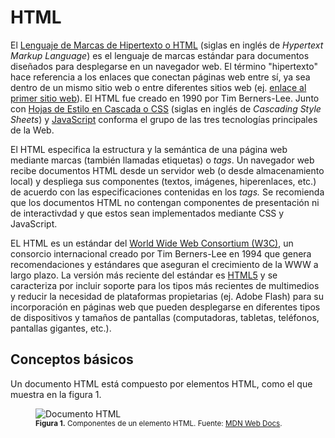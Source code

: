 # HTML
El [Lenguaje de Marcas de Hipertexto o HTML](https://html.spec.whatwg.org/) (siglas en inglés de *Hypertext Markup Language*) es el lenguaje de marcas estándar para documentos diseñados para desplegarse en un navegador web.  El término "hipertexto" hace referencia a los enlaces que conectan páginas web entre sí, ya sea dentro de un mismo sitio web o entre diferentes sitios web (ej. [enlace al primer sitio web](http://info.cern.ch/)). El HTML fue creado en 1990 por Tim Berners-Lee. Junto con [Hojas de Estilo en Cascada o CSS](https://www.w3.org/TR/CSS/#css) (siglas en inglés de *Cascading Style Sheets*) y [JavaScript](https://es.wikipedia.org/wiki/JavaScript) conforma el grupo de las tres tecnologías principales de la Web.

El HTML especifica la estructura y la semántica de una página web mediante marcas (también llamadas etiquetas) o *tags*. Un navegador web recibe documentos HTML desde un servidor web (o desde almacenamiento local) y despliega sus componentes (textos, imágenes, hiperenlaces, etc.) de acuerdo con las especificaciones contenidas en los *tags.* Se recomienda que los documentos HTML no contengan componentes de presentación ni de interactivdad y que estos sean implementados mediante CSS y JavaScript.

EL HTML es un estándar del [World Wide Web Consortium (W3C)](https://www.w3.org/), un consorcio internacional creado por Tim Berners-Lee en 1994 que genera recomendaciones y estándares que aseguran el crecimiento de la WWW a largo plazo. La versión más reciente del estándar es [HTML5](https://www.w3.org/TR/2017/REC-html52-20171214/) y se caracteriza por incluir soporte para los tipos más recientes de multimedios y reducir la necesidad de plataformas propietarias (ej. Adobe Flash) para su incorporación en páginas web que pueden desplegarse en diferentes tipos de dispositivos y tamaños de pantallas (computadoras, tabletas, teléfonos, pantallas gigantes, etc.).

## Conceptos básicos
Un documento HTML está compuesto por elementos HTML, como el que muestra en la figura 1.

<p>
  <figure>
    <img src="https://tpb729-desarrollosigweb-2021.github.io/leccion-01-sigweb/img/tim-berners-lee-html.png" alt="Documento HTML">
    <figcaption>
      <small>
        <strong>Figura 1.</strong> Componentes de un elemento HTML. Fuente: <a href="https://developer.mozilla.org/es/docs/Learn/Getting_started_with_the_web/HTML_basics">MDN Web Docs</a>.
      </small>
    </figcaption>
  </figure>  
<p>
